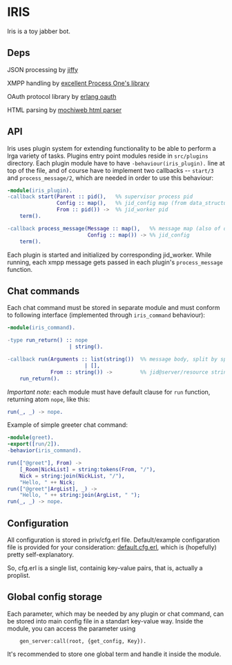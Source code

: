 IRIS
====

Iris is a toy jabber bot.

Deps
----

JSON processing by [jiffy](https://github.com/davisp/jiffy)

XMPP handling by [excellent Process One's library](http://processone.github.com/exmpp/)

OAuth protocol library by [erlang oauth](https://github.com/tim/erlang-oauth)

HTML parsing by [mochiweb html parser](https://github.com/mochi/mochiweb.git)

API
---

Iris uses plugin system for extending functionality to be able to perform a lrga variety of tasks.
Plugins entry point modules reside in `src/plugins` directory. Each plugin module have to have `-behaviour(iris_plugin).` line at top of the file, and of course have to implement two callbacks -- `start/3` and `process_message/2`, which are needed in order to use this behaviour:
```erlang
-module(iris_plugin).
-callback start(Parent :: pid(),   %% supervisor process pid
                Config :: map(),   %% jid_config map (from data_structures dir)
                From :: pid()) ->  %% jid_worker pid
    term().

-callback process_message(Message :: map(),   %% message map (also of data structures kind)
                          Config :: map()) -> %% jid_config
    term().
```
Each plugin is started and initialized by corresponding jid_worker.
While running, each xmpp message gets passed in each plugin's `process_message` function.

Chat commands
-------------

Each chat command must be stored in separate module and must conform to following interface (implemented through `iris_command` behaviour):
```erlang
-module(iris_command).

-type run_return() :: nope
                    | string().

-callback run(Arguments :: list(string())  %% message body, split by space character
                         | [],
              From :: string()) ->         %% jid@server/resource string
    run_return().
```
*Important note:* each module must have default clause for `run` function, returning atom `nope`, like this:
```erlang
run(_, _) -> nope.
```
Example of simple greeter chat command:
```erlang
-module(greet).
-export([run/2]).
-behavior(iris_command).

run(["@greet"], From) ->
    [_Room|NickList] = string:tokens(From, "/"),
    Nick = string:join(NickList, "/"),
    "Hello, " ++ Nick;
run(["@greet"|ArgList], _) ->
    "Hello, " ++ string:join(ArgList, " ");
run(_, _) -> nope.
```
Configuration
-------------

All configuration is stored in priv/cfg.erl file. Default/example configaration file is provided for your consideration: [default.cfg.erl](https://github.com/taptap/iris/blob/master/priv/default.cfg.erl), which is (hopefully) pretty self-explanatory.

So, cfg.erl is a single list, containig key-value pairs, that is, actually a proplist.

Global config storage
---------------------
Each parameter, which may be needed by any plugin or chat command, can be stored into main config file in a standart key-value way. Inside the module, you can access the parameter using

     	gen_server:call(root, {get_config, Key}).

It's recommended to store one global term and handle it inside the module.